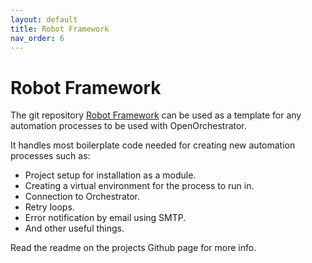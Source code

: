 ```yaml
---
layout: default
title: Robot Framework
nav_order: 6
---
```


# Robot Framework

The git repository [Robot Framework](https://github.com/itk-dev-rpa/Robot-Framework)
can be used as a template for any automation processes to be used with OpenOrchestrator.

It handles most boilerplate code needed for creating new automation processes such as:

- Project setup for installation as a module.
- Creating a virtual environment for the process to run in.
- Connection to Orchestrator.
- Retry loops.
- Error notification by email using SMTP.
- And other useful things.

Read the readme on the projects Github page for more info.